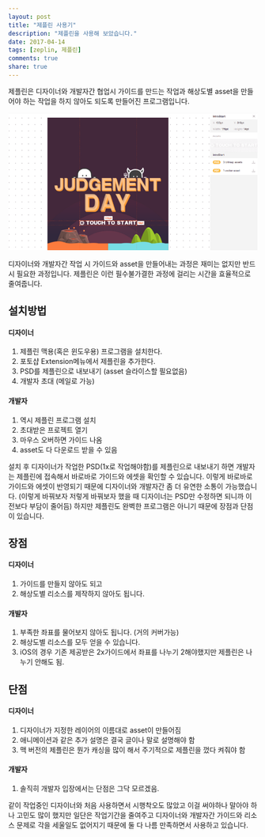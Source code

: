 ```yaml
---
layout: post
title: "제플린 사용기"
description: "제플린을 사용해 보았습니다."
date: 2017-04-14
tags: [zeplin, 제플린]
comments: true
share: true
---
```


제플린은 디자이너와 개발자간 협업시 가이드를 만드는 작업과 해상도별 asset을 만들어야 하는 작업을 하지 않아도 되도록 만들어진 프로그램입니다.

![큰 이미지](/images/170618_1.png)

디자이너와 개발자간 작업 시 가이드와 asset을 만들어내는 과정은 재미는 없지만 반드시 필요한 과정입니다. 제플린은 이런 필수불가결한 과정에 걸리는 시간을 효율적으로 줄여줍니다.

## 설치방법
#### 디자이너
1. 제플린 맥용(혹은 윈도우용) 프로그램을 설치한다.
2. 포토샵 Extension메뉴에서 제플린을 추가한다. 
3. PSD를 제플린으로 내보내기 (asset 슬라이스할 필요없음)
4. 개발자 초대 (메일로 가능)

#### 개발자
1. 역시 제플린 프로그램 설치
2. 초대받은 프로젝트 열기
3. 마우스 오버하면 가이드 나옴
4. asset도 다 다운로드 받을 수 있음

설치 후 디자이너가 작업한 PSD(1x로 작업해야함)를 제플린으로 내보내기 하면 개발자는 제플린에 접속해서 바로바로 가이드와 에셋을 확인할 수 있습니다. 이렇게 바로바로 가이드와 에셋이 반영되기 때문에 디자이너와 개발자간 좀 더 유연한 소통이 가능했습니다. (이렇게 바꿔보자 저렇게 바꿔보자 했을 때 디자이너는 PSD만 수정하면 되니까 이 전보다 부담이 줄어듬)
하지만 제플린도 완벽한 프로그램은 아니기 때문에 장점과 단점이 있습니다.

## 장점
#### 디자이너
1. 가이드를 만들지 않아도 되고
2. 해상도별 리소스를 제작하지 않아도 됩니다.

#### 개발자
1. 부족한 좌표를 물어보지 않아도 됩니다. (거의 커버가능)
2. 해상도별 리소스를 모두 얻을 수 있습니다.
3. iOS의 경우 기존 제공받은 2x가이드에서 좌표를 나누기 2해야했지만 제플린은 나누기 안해도 됨.

## 단점
#### 디자이너
1. 디자이너가 지정한 레이어의 이름대로 asset이 만들어짐
2. 애니메이션과 같은 추가 설명은 결국 글이나 말로 설명해야 함
3. 맥 버전의 제플린은 뭔가 캐싱을 많이 해서 주기적으로 제플린을 껐다 켜줘야 함

#### 개발자
1. 솔직히 개발자 입장에서는 단점은 그닥 모르겠음.

같이 작업중인 디자이너와 처음 사용하면서 시행착오도 많았고 이걸 써야하나 말아야 하나 고민도 많이 했지만 일단은 작업기간을 줄여주고 디자이너와 개발자간 가이드와 리소스 문제로 각을 세울일도 없어지기 때문에 둘 다 나름 만족하면서 사용하고 있습니다.


